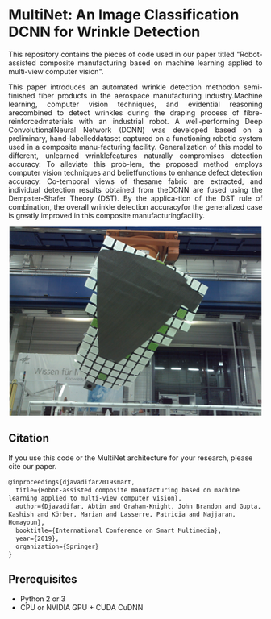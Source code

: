 # MultiNet: An Image Classification DCNN for Wrinkle Detection

<div style="text-align: justify">
This repository contains the pieces of code used in our paper titled "Robot-assisted composite manufacturing based on machine learning applied to multi-view computer vision".

This paper introduces an automated wrinkle detection methodon  semi-finished  fiber  products  in  the  aerospace  manufacturing  industry.Machine learning, computer vision techniques, and evidential reasoning arecombined to detect wrinkles during the draping process of fibre-reinforcedmaterials with an industrial robot. A well-performing Deep ConvolutionalNeural Network (DCNN) was developed based on a preliminary, hand-labelleddataset captured on a functioning robotic system used in a composite manu-facturing facility. Generalization of this model to different, unlearned wrinklefeatures naturally compromises detection accuracy. To alleviate this prob-lem,  the  proposed  method  employs  computer  vision  techniques  and  belieffunctions  to  enhance  defect  detection  accuracy.  Co-temporal  views  of  thesame fabric are extracted, and individual detection results obtained from theDCNN are fused using the Dempster-Shafer Theory (DST). By the applica-tion of the DST rule of combination, the overall wrinkle detection accuracyfor the generalized case is greatly improved in this composite manufacturingfacility.
</div>

<p align="center">
    <img src="imgs/Cam_1_Pic_19-07-52.jpg" width="500px"></br>
</p>

## Citation
If you use this code or the MultiNet architecture for your research, please cite our paper.
```
@inproceedings{djavadifar2019smart,
  title={Robot-assisted composite manufacturing based on machine learning applied to multi-view computer vision},
  author={Djavadifar, Abtin and Graham-Knight, John Brandon and Gupta, Kashish and Körber, Marian and Lasserre, Patricia and Najjaran, Homayoun},
  booktitle={International Conference on Smart Multimedia},
  year={2019},
  organization={Springer}
}
```

## Prerequisites
- Python 2 or 3
- CPU or NVIDIA GPU + CUDA CuDNN
